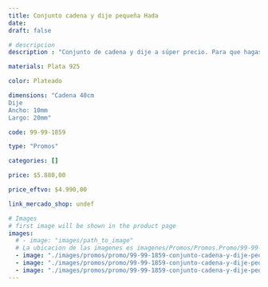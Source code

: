 ```yaml
---
title: Conjunto cadena y dije pequeña Hada
date: 
draft: false

# descripcion
description : "Conjunto de cadena y dije a súper precio. Para que hagas los regalos más lindos y de la mejor calidad. Todo en plata 925. "

materials: Plata 925

color: Plateado

dimensions: "Cadena 40cm 
Dije
Ancho: 10mm 
Largo: 20mm"

code: 99-99-1859

type: "Promos"

categories: []

price: $5.880,00

price_eftvo: $4.990,00

link_mercado_shop: undef

# Images
# first image will be shown in the product page
images:
  # - image: "images/path_to_image"
  # La ubicacion de las imagenes es imagenes/Promos/Promos.Promo/99-99-1859-conjunto-cadena-y-dije-pequenia-hada
  - image: "./images/promos/promo/99-99-1859-conjunto-cadena-y-dije-pequenia-hada_a.jpg"
  - image: "./images/promos/promo/99-99-1859-conjunto-cadena-y-dije-pequenia-hada_b.jpg"
  - image: "./images/promos/promo/99-99-1859-conjunto-cadena-y-dije-pequenia-hada_c.jpg"
---
```

